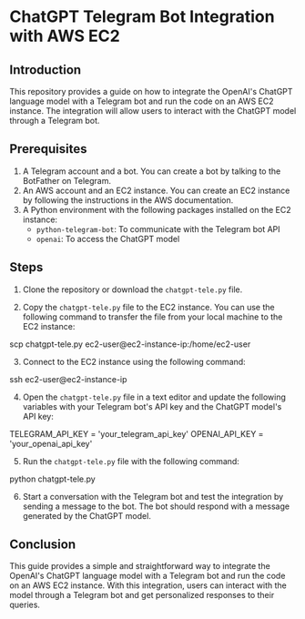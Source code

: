 # ChatGPT Telegram Bot Integration with AWS EC2

## Introduction

This repository provides a guide on how to integrate the OpenAI's ChatGPT language model with a Telegram bot and run the code on an AWS EC2 instance. The integration will allow users to interact with the ChatGPT model through a Telegram bot.

## Prerequisites

1. A Telegram account and a bot. You can create a bot by talking to the BotFather on Telegram.
2. An AWS account and an EC2 instance. You can create an EC2 instance by following the instructions in the AWS documentation.
3. A Python environment with the following packages installed on the EC2 instance:
   - `python-telegram-bot`: To communicate with the Telegram bot API
   - `openai`: To access the ChatGPT model

## Steps

1. Clone the repository or download the `chatgpt-tele.py` file.

2. Copy the `chatgpt-tele.py` file to the EC2 instance. You can use the following command to transfer the file from your local machine to the EC2 instance:

scp chatgpt-tele.py ec2-user@ec2-instance-ip:/home/ec2-user

3. Connect to the EC2 instance using the following command:

ssh ec2-user@ec2-instance-ip


4. Open the `chatgpt-tele.py` file in a text editor and update the following variables with your Telegram bot's API key and the ChatGPT model's API key:

TELEGRAM_API_KEY = 'your_telegram_api_key'
OPENAI_API_KEY = 'your_openai_api_key'


5. Run the `chatgpt-tele.py` file with the following command:

python chatgpt-tele.py


6. Start a conversation with the Telegram bot and test the integration by sending a message to the bot. The bot should respond with a message generated by the ChatGPT model.

## Conclusion

This guide provides a simple and straightforward way to integrate the OpenAI's ChatGPT language model with a Telegram bot and run the code on an AWS EC2 instance. With this integration, users can interact with the model through a Telegram bot and get personalized responses to their queries.
